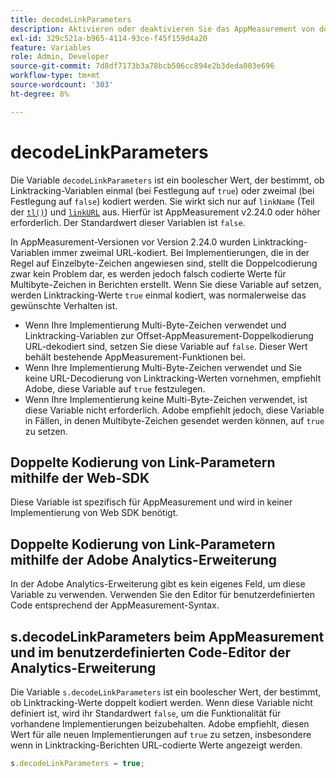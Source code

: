 ```yaml
---
title: decodeLinkParameters
description: Aktivieren oder deaktivieren Sie das AppMeasurement von doppelt kodierten Linktracking-Variablen.
exl-id: 329c521a-b965-4114-93ce-f45f159d4a20
feature: Variables
role: Admin, Developer
source-git-commit: 7d8df7173b3a78bcb506cc894e2b3deda003e696
workflow-type: tm+mt
source-wordcount: '303'
ht-degree: 8%

---
```


# decodeLinkParameters

Die Variable `decodeLinkParameters` ist ein boolescher Wert, der bestimmt, ob Linktracking-Variablen einmal (bei Festlegung auf `true`) oder zweimal (bei Festlegung auf `false`) kodiert werden. Sie wirkt sich nur auf `linkName` (Teil der [`tl()`](../functions/tl-method.md)) und [`linkURL`](linkurl.md) aus. Hierfür ist AppMeasurement v2.24.0 oder höher erforderlich. Der Standardwert dieser Variablen ist `false`.

In AppMeasurement-Versionen vor Version 2.24.0 wurden Linktracking-Variablen immer zweimal URL-kodiert. Bei Implementierungen, die in der Regel auf Einzelbyte-Zeichen angewiesen sind, stellt die Doppelcodierung zwar kein Problem dar, es werden jedoch falsch codierte Werte für Multibyte-Zeichen in Berichten erstellt. Wenn Sie diese Variable auf setzen, werden Linktracking-Werte `true` einmal kodiert, was normalerweise das gewünschte Verhalten ist.

* Wenn Ihre Implementierung Multi-Byte-Zeichen verwendet und Linktracking-Variablen zur Offset-AppMeasurement-Doppelkodierung URL-dekodiert sind, setzen Sie diese Variable auf `false`. Dieser Wert behält bestehende AppMeasurement-Funktionen bei.
* Wenn Ihre Implementierung Multi-Byte-Zeichen verwendet und Sie keine URL-Decodierung von Linktracking-Werten vornehmen, empfiehlt Adobe, diese Variable auf `true` festzulegen.
* Wenn Ihre Implementierung keine Multi-Byte-Zeichen verwendet, ist diese Variable nicht erforderlich. Adobe empfiehlt jedoch, diese Variable in Fällen, in denen Multibyte-Zeichen gesendet werden können, auf `true` zu setzen.

## Doppelte Kodierung von Link-Parametern mithilfe der Web-SDK

Diese Variable ist spezifisch für AppMeasurement und wird in keiner Implementierung von Web SDK benötigt.

## Doppelte Kodierung von Link-Parametern mithilfe der Adobe Analytics-Erweiterung

In der Adobe Analytics-Erweiterung gibt es kein eigenes Feld, um diese Variable zu verwenden. Verwenden Sie den Editor für benutzerdefinierten Code entsprechend der AppMeasurement-Syntax.

## s.decodeLinkParameters beim AppMeasurement und im benutzerdefinierten Code-Editor der Analytics-Erweiterung

Die Variable `s.decodeLinkParameters` ist ein boolescher Wert, der bestimmt, ob Linktracking-Werte doppelt kodiert werden. Wenn diese Variable nicht definiert ist, wird ihr Standardwert `false`, um die Funktionalität für vorhandene Implementierungen beizubehalten. Adobe empfiehlt, diesen Wert für alle neuen Implementierungen auf `true` zu setzen, insbesondere wenn in Linktracking-Berichten URL-codierte Werte angezeigt werden.

```js
s.decodeLinkParameters = true;
```
